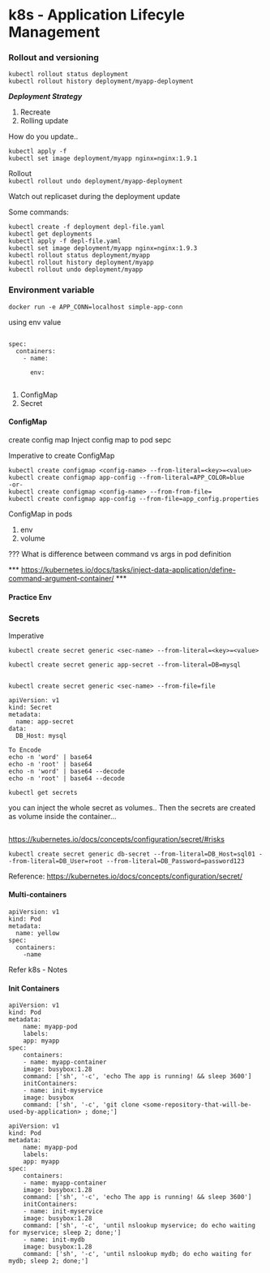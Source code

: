 # k8s - Application Lifecyle Management

### Rollout and versioning

```
kubectl rollout status deployment
kubectl rollout history deployment/myapp-deployment
```

***Deployment Strategy***

1. Recreate
2. Rolling update

How do you update..

```
kubectl apply -f 
kubectl set image deployment/myapp nginx=nginx:1.9.1
```

Rollout <br>
`kubectl rollout undo deployment/myapp-deployment`

Watch out replicaset during the deployment update 

Some commands:

```
kubectl create -f deployment depl-file.yaml
kubectl get deployments
kubectl apply -f depl-file.yaml
kubectl set image deployment/myapp nginx=nginx:1.9.3
kubectl rollout status deployment/myapp
kubectl rollout history deployment/myapp
kubectl rollout undo deployment/myapp
```

### Environment variable

`docker run -e APP_CONN=localhost simple-app-conn`

using env value

```

spec:
  containers:
    - name:
     
      env:
    
```

1. ConfigMap
2. Secret

#### ConfigMap

create config map
Inject config map to pod sepc

Imperative to create ConfigMap

```
kubectl create configmap <config-name> --from-literal=<key>=<value>
kubectl create configmap app-config --from-literal=APP_COLOR=blue
-or-
kubectl create configmap <config-name> --from-from-file=
kubectl create configmap app-config --from-file=app_config.properties
```

ConfigMap in pods

1. env
2. volume 


??? What is difference between command vs args in pod definition

*** https://kubernetes.io/docs/tasks/inject-data-application/define-command-argument-container/ ***


#### Practice Env 




### Secrets 

Imperative
```
kubectl create secret generic <sec-name> --from-literal=<key>=<value>

kubectl create secret generic app-secret --from-literal=DB=mysql


kubectl create secret generic <sec-name> --from-file=file
```


```
apiVersion: v1
kind: Secret
metadata:
  name: app-secret
data:
  DB_Host: mysql

To Encode
echo -n 'word' | base64
echo -n 'root' | base64
echo -n 'word' | base64 --decode
echo -n 'root' | base64 --decode
```

```
kubectl get secrets

```

you can inject the whole secret as volumes..
Then the secrets are created as volume inside the container... 

```

```

https://kubernetes.io/docs/concepts/configuration/secret/#risks


```
kubectl create secret generic db-secret --from-literal=DB_Host=sql01 --from-literal=DB_User=root --from-literal=DB_Password=password123

```

Reference: 
https://kubernetes.io/docs/concepts/configuration/secret/


#### Multi-containers

```
apiVersion: v1
kind: Pod
metadata:
  name: yellow
spec:
  containers:
    -name
```

Refer k8s - Notes 

#### Init Containers

```
apiVersion: v1
kind: Pod
metadata:
    name: myapp-pod
    labels:
    app: myapp
spec:
    containers:
    - name: myapp-container
    image: busybox:1.28
    command: ['sh', '-c', 'echo The app is running! && sleep 3600']
    initContainers:
    - name: init-myservice
    image: busybox
    command: ['sh', '-c', 'git clone <some-repository-that-will-be-used-by-application> ; done;']
```

```
apiVersion: v1
kind: Pod
metadata:
    name: myapp-pod
    labels:
    app: myapp
spec:
    containers:
    - name: myapp-container
    image: busybox:1.28
    command: ['sh', '-c', 'echo The app is running! && sleep 3600']
    initContainers:
    - name: init-myservice
    image: busybox:1.28
    command: ['sh', '-c', 'until nslookup myservice; do echo waiting for myservice; sleep 2; done;']
    - name: init-mydb
    image: busybox:1.28
    command: ['sh', '-c', 'until nslookup mydb; do echo waiting for mydb; sleep 2; done;']
```


